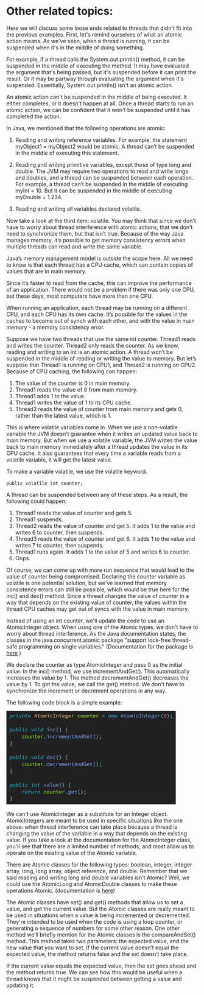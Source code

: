 # Other related topics:

Here we will discuss some loose ends related to threads that didn't fit into the previous examples.
First, let's remind ourselves of what an atomic action means. As we've seen, when a thread is running,
it can be suspended when it's in the middle of doing something.

For example, if a thread calls the System.out.println() method, it can be suspended in the middle of
executing the method. It may have evaluated the argument that's being passed, but it's suspended before
it can print the result. Or it may be partway through evaluating the argument when it's suspended.
Essentially, System.out.println() isn't an atomic action.

An atomic action can't be suspended in the middle of being executed. It either completes, or it doesn't
happen at all. Once a thread starts to run an atomic action, we can be confident that it won't be
suspended until it has completed the action.

In Java, we mentioned that the following operations are atomic:

1. Reading and writing reference variables. For example, the statement myObject1 = myObject2 would be atomic.
   A thread can’t be suspended in the middle of executing this statement.

2. Reading and writing primitive variables, except those of type long and double. The JVM may require
   two operations to read and write longs and doubles, and a thread can be suspended between each operation.
   For example, a thread can’t be suspended in the middle of executing myInt = 10. But it can be suspended
   in the middle of executing myDouble = 1.234.

3. Reading and writing all variables declared volatile.

Now take a look at the third item: volatile. You may think that since we don’t have to worry about thread
interference with atomic actions, that we don’t need to synchronize them, but that isn’t true. Because of
the way Java manages memory, it’s possible to get memory consistency errors when multiple threads can read
and write the same variable.

Java’s memory management model is outside the scope here. All we need to know is that each thread has a
CPU cache, which can contain copies of values that are in main memory.

Since it’s faster to read from the cache, this can improve the performance of an application.
There would not be a problem if there was only one CPU, but these days, most computers have more than one CPU.

When running an application, each thread may be running on a different CPU, and each CPU has its own cache.
It’s possible for the values in the caches to become out of synch with each other,
and with the value in main memory - a memory consistency error.

Suppose we have two threads that use the same int counter. Thread1 reads and writes the counter. Thread2
only reads the counter. As we know, reading and writing to an int is an atomic action. A thread won’t be
suspended in the middle of reading or writing the value to memory. But let’s suppose that Thread1 is running
on CPU1, and Thread2 is running on CPU2. Because of CPU caching, the following can happen:

1. The value of the counter is 0 in main memory.
2. Thread1 reads the value of 0 from main memory.
3. Thread1 adds 1 to the value.
4. Thread1 writes the value of 1 to its CPU cache.
5. Thread2 reads the value of counter from main memory and gets 0, rather than the latest value, which is 1.

This is where volatile variables come in. When we use a non-volatile variable the JVM doesn’t guarantee when
it writes an updated value back to main memory. But when we use a volatile variable, the JVM writes the value
back to main memory immediately after a thread updates the value in its CPU cache. It also guarantees that
every time a variable reads from a volatile variable, it will get the latest value.

To make a variable volatile, we use the volatile keyword.

    public volatile int counter;

A thread can be suspended between any of these steps. As a result, the following could happen:

1. Thread1 reads the value of counter and gets 5.
2. Thread1 suspends.
3. Thread2 reads the value of counter and get 5. It adds 1 to the value and writes 6 to counter, then suspends.
4. Thread3 reads the value of counter and get 6. It adds 1 to the value and writes 7 to counter, then suspends.
5. Thread1 runs again. It adds 1 to the value of 5 and writes 6 to counter.
6. Oops.

Of course, we can come up with more run sequence that would lead to the value of counter being compromised.
Declaring the counter variable as volatile is one potential solution, but we've learned that memory consistency
errors can still be possible, which would be true here for the inc() and dec() method. Since a thread changes
the value of counter in a way that depends on the existing value of counter, the values within the thread CPU
caches may get out of syncs with the value in main memory.

Instead of using an int counter, we'll update the code to use an AtomicInteger object. When using one of the
Atomic types, we don't have to worry about thread interference. As the Java documentation states, the classes
in the java.concurrent.atomic package "support lock-free thread-safe programming on single variables."
(Documentation for the package is [here](https://docs.oracle.com/javase/8/docs/api/java/util/concurrent/atomic/package-summary.html) )

We declare the counter as type AtomicInteger and pass 0 as the initial value. In the inc() method, we use
incrementAndGet(). This automatically increases the value by 1. The method decrementAndGet() decreases the
value by 1. To get the value, we call the get() method. We don't have to synchronize the increment or
decrement operations in any way.

The following code block is a simple example:

<img src="./atomicExample.png" width="445" height="245"/><br/>

We can't use AtomicInteger as a substitute for an Integer object. AtomicIntegers are meant to be used in
specific situations like the one above: when thread interference can take place because a thread is changing
the value of the variable in a way that depends on the existing value. If you take a look at the documentation
for the AtomicInteger class, you'll see that there are a limited number of methods, and most allow us to
operate on the existing value of the Atomic variable.

There are Atomic classes for the following types: boolean, integer, integer array, long, long array, object reference,
and double. Remember that we said reading and writing long and double variables isn't Atomic? Well, we could use the
AtomicLong and AtomicDouble classes to make these operations Atomic.
(documentation is [here](https://docs.oracle.com/javase/8/docs/api/java/util/concurrent/atomic/AtomicInteger.html))

The Atomic classes have set() and get() methods that allow us to set a value, and get the current value.
But the Atomic classes are really meant to be used in situations when a value is being incremented or decremented.
They're intended to be used when the code is using a loop counter, or generating a sequence of numbers
for some other reason. One other method we’ll briefly mention for the Atomic classes is the compareAndSet() method.
This method takes two parameters: the expected value, and the new value that you want to set. If the current
value doesn’t equal the expected value, the method returns false and the set doesn’t take place.

If the current value equals the expected value, then the set goes ahead and the method returns true.
We can see how this would be useful when a thread knows that it might be suspended between getting a value and updating it.
